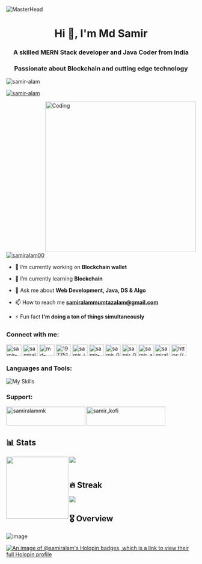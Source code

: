 ![MasterHead](https://camo.githubusercontent.com/48ec00ed4c84e771db4a1db90b56352923a8d644452a32b434d68e97006c9337/68747470733a2f2f63686b736b696c6c732e636f6d2f77702d636f6e74656e742f75706c6f6164732f323032302f30342f504e432d416e696d617465642d42616e6e6572732e676966)
<h1 align="center">Hi 👋, I'm Md Samir</h1>
<h3 align="center">A skilled MERN Stack developer and Java Coder from India</h3>
<h3 align="center">Passionate about Blockchain and cutting edge technology</h3>

<p align="left"> <img src="https://komarev.com/ghpvc/?username=samir-alam&label=Profile%20views&color=0e75b6&style=flat" alt="samir-alam" /> </p>

<p align="left"> <a href="https://github.com/ryo-ma/github-profile-trophy"><img src="https://github-profile-trophy.vercel.app/?username=samir-alam" alt="samir-alam" /></a> </p>
<img align="right" alt="Coding" width="400" src="https://cdn.dribbble.com/users/926537/screenshots/4502924/media/18181eb39eec9784db256e246954adba.gif">

<p align="left"> <a href="https://twitter.com/samiralam00" target="blank"><img src="https://img.shields.io/twitter/follow/samiralam00?logo=twitter&style=for-the-badge" alt="samiralam00" /></a> </p>

- 🔭 I’m currently working on **Blockchain wallet**

- 🌱 I’m currently learning **Blockchain**

- 💬 Ask me about **Web Development, Java, DS & Algo**

- 📫 How to reach me **samiralammumtazalam@gmail.com**

- ⚡ Fun fact **I'm doing a ton of things simultaneously**

<h3 align="left">Connect with me:</h3>
<p align="left">
<a href="https://codepen.io/samir-alam" target="blank"><img align="center" src="https://raw.githubusercontent.com/rahuldkjain/github-profile-readme-generator/master/src/images/icons/Social/codepen.svg" alt="samir-alam" height="30" width="40" /></a>
<a href="https://twitter.com/samiralam00" target="blank"><img align="center" src="https://raw.githubusercontent.com/rahuldkjain/github-profile-readme-generator/master/src/images/icons/Social/twitter.svg" alt="samiralam00" height="30" width="40" /></a>
<a href="https://www.linkedin.com/in/samir-webdeveloper/" target="blank"><img align="center" src="https://raw.githubusercontent.com/rahuldkjain/github-profile-readme-generator/master/src/images/icons/Social/linked-in-alt.svg" alt="md-samir-9ba4351bb" height="30" width="40" /></a>
<a href="https://stackoverflow.com/users/19775167" target="blank"><img align="center" src="https://raw.githubusercontent.com/rahuldkjain/github-profile-readme-generator/master/src/images/icons/Social/stack-overflow.svg" alt="19775167" height="30" width="40" /></a>
<a href="https://instagram.com/samir_ig_0" target="blank"><img align="center" src="https://raw.githubusercontent.com/rahuldkjain/github-profile-readme-generator/master/src/images/icons/Social/instagram.svg" alt="samir_ig_0" height="30" width="40" /></a>
<a href="https://dribbble.com/samir-alam" target="blank"><img align="center" src="https://raw.githubusercontent.com/rahuldkjain/github-profile-readme-generator/master/src/images/icons/Social/dribbble.svg" alt="samir-alam" height="30" width="40" /></a>
<a href="https://www.codechef.com/users/samir_0" target="blank"><img align="center" src="https://cdn.jsdelivr.net/npm/simple-icons@3.1.0/icons/codechef.svg" alt="samir_0" height="30" width="40" /></a>
<a href="https://www.hackerrank.com/samir_0" target="blank"><img align="center" src="https://raw.githubusercontent.com/rahuldkjain/github-profile-readme-generator/master/src/images/icons/Social/hackerrank.svg" alt="samir_0" height="30" width="40" /></a>
<a href="https://www.leetcode.com/samir_alam" target="blank"><img align="center" src="https://raw.githubusercontent.com/rahuldkjain/github-profile-readme-generator/master/src/images/icons/Social/leet-code.svg" alt="samir_alam" height="30" width="40" /></a>
<a href="https://auth.geeksforgeeks.org/user/samiralammumtazalam" target="blank"><img align="center" src="https://raw.githubusercontent.com/rahuldkjain/github-profile-readme-generator/master/src/images/icons/Social/geeks-for-geeks.svg" alt="samiralammumtazalam" height="30" width="40" /></a>
<a href="https://discord.gg/https://discord.gg/wzjf7TVA" target="blank"><img align="center" src="https://raw.githubusercontent.com/rahuldkjain/github-profile-readme-generator/master/src/images/icons/Social/discord.svg" alt="https://discord.gg/wzjf7TVA" height="30" width="40" /></a>
</p>

<h3 align="left">Languages and Tools:</h3>

![My Skills](https://skillicons.dev/icons?i=java,js,solidity,html,css,bootstrap,tailwind,react,redux,threejs,vite,nextjs,nodejs,express,mongodb,mysql,ts,git,github,pug,jquery,firebase,postman,netlify,linux,bash,vscode,eclipse,androidstudio,remix&perline=10)

<h3 align="left">Support:</h3>
<p><a href="https://www.buymeacoffee.com/samiralammk"> <img align="left" src="https://cdn.buymeacoffee.com/buttons/v2/default-yellow.png" height="50" width="210" alt="samiralammk" /></a><a href="https://ko-fi.com/samir_kofi"> <img align="left" src="https://cdn.ko-fi.com/cdn/kofi3.png?v=3" height="50" width="210" alt="samir_kofi" /></a></p><br><br>
<br>

## 📊 Stats

<div>
  <img height="165" align="left" src="https://github-readme-stats.vercel.app/api?username=Samir-Alam&show_icons=true&theme=codeSTACKr&hide=contribs" />
  <img src="https://github-readme-stats.vercel.app/api/top-langs/?username=Samir-Alam&layout=compact&show_icons=true&theme=codeSTACKr" />
</div>

<br/>

## 🔥 Streak

<picture>
    <source media="(prefers-color-scheme: dark)" srcset="https://streak-stats.demolab.com?user=Samir-Alam&theme=dark" />
    <img src="https://streak-stats.demolab.com?user=Samir-Alam&theme=default"/>
</picture>

<!-- [![GitHub Streak](https://streak-stats.demolab.com/?user=Samir-Alam&theme=dark)](https://git.io/streak-stats) -->

<br/>

## 🎖️ Overview

![image](https://github-profile-summary-cards.vercel.app/api/cards/profile-details?username=Samir-Alam&theme=dark)

[![An image of @samiralam's Holopin badges, which is a link to view their full Holopin profile](https://holopin.me/samiralam)](https://holopin.io/@samiralam)

